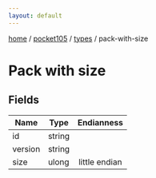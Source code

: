 ```yaml
---
layout: default
---
```


[home](/)  /  [pocket105](/protocol/pocket105)  /  [types](/protocol/pocket105/types)  /  pack-with-size

# Pack with size

## Fields

Name | Type | Endianness
---|---|:---:
id | string | 
version | string | 
size | ulong | little endian
